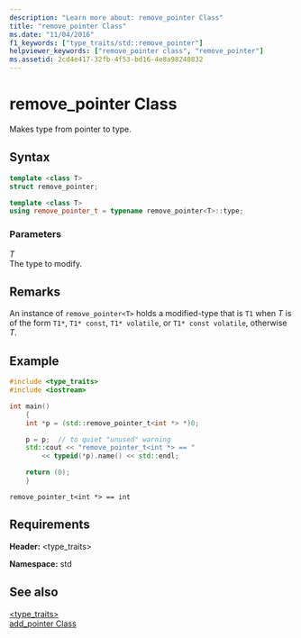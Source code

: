 ```yaml
---
description: "Learn more about: remove_pointer Class"
title: "remove_pointer Class"
ms.date: "11/04/2016"
f1_keywords: ["type_traits/std::remove_pointer"]
helpviewer_keywords: ["remove_pointer class", "remove_pointer"]
ms.assetid: 2cd4e417-32fb-4f53-bd16-4e8a98240832
---
```

# remove_pointer Class

Makes type from pointer to type.

## Syntax

```cpp
template <class T>
struct remove_pointer;

template <class T>
using remove_pointer_t = typename remove_pointer<T>::type;
```

### Parameters

*T*\
The type to modify.

## Remarks

An instance of `remove_pointer<T>` holds a modified-type that is `T1` when *T* is of the form `T1*`, `T1* const`, `T1* volatile`, or `T1* const volatile`, otherwise *T*.

## Example

```cpp
#include <type_traits>
#include <iostream>

int main()
    {
    int *p = (std::remove_pointer_t<int *> *)0;

    p = p;  // to quiet "unused" warning
    std::cout << "remove_pointer_t<int *> == "
        << typeid(*p).name() << std::endl;

    return (0);
    }
```

```Output
remove_pointer_t<int *> == int
```

## Requirements

**Header:** \<type_traits>

**Namespace:** std

## See also

[<type_traits>](../standard-library/type-traits.md)\
[add_pointer Class](../standard-library/add-pointer-class.md)

